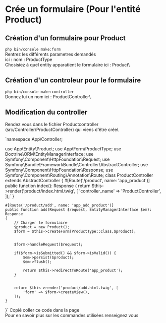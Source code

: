 # Crée un formulaire (Pour l'entité Product)
## Création d'un formulaire pour Product 
`php bin/console make:form`\
Rentrez les différents parametres demandés\
ici : nom : ProductType\
Chosisiez à quel entity apparatient le formulaire ici : Product\ 
## Création d'un controleur pour le formulaire
`php bin/console make:controller`\
Donnez lui un nom ici : ProductController\
## Modification du controller
Rendez vous dans le fichier Productcontroller (src/Controller/ProductController) qui viens d'être crée\

`namespace App\Controller;

use App\Entity\Product;
use App\Form\ProductType;
use Doctrine\ORM\EntityManagerInterface;
use Symfony\Component\HttpFoundation\Request;
use Symfony\Bundle\FrameworkBundle\Controller\AbstractController;
use Symfony\Component\HttpFoundation\Response;
use Symfony\Component\Routing\Annotation\Route;
class ProductController extends AbstractController
{
    #[Route('/product', name: 'app_product')]
    public function index(): Response
    {
        return $this->render('product/index.html.twig', [
            'controller_name' => 'ProductController',
        ]);`
    }

    #[Route('/product/add', name: 'app_add_product')]
    public function add(Request $request, EntityManagerInterface $em): Response
    {
        // Charger le formulaire
        $product = new Product();
        $form = $this->createForm(ProductType::class,$product);


        $form->handleRequest($request);

        if($form->isSubmitted() && $form->isValid()) {
            $em->persist($product);
            $em->flush();

            return $this->redirectToRoute('app_product');
        }


        return $this->render('product/add.html.twig', [
            'form' => $form->createView(),
        ]);
    }


}`
Copié coller ce code dans la page\
Pour en savoir plus sur les commandes utilisées renseignez vous


